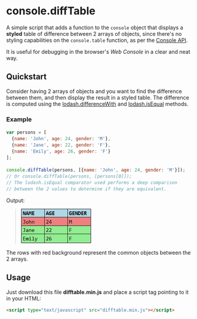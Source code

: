 # console.diffTable
A simple script that adds a function to the `console` object that displays a **styled** table of difference between 2 arrays of objects, since there's no styling capabilities on the `console.table` function, as per the [Console API](https://developer.mozilla.org/en-US/docs/Web/API/Console).  
  
  It is useful for debugging in the browser's _Web Console_ in a clear and neat way. 

## Quickstart
Consider having 2 arrays of objects and you want to find the difference between them, and then display the result in a styled table. The difference is computed using the [lodash.differenceWith](https://lodash.com/docs/4.17.4#differenceWith) and [lodash.isEqual](https://lodash.com/docs/4.17.4#isEqual) methods. 

### Example
```javascript
var persons = [
  {name: 'John', age: 24, gender: 'M'},
  {name: 'Jane', age: 22, gender: 'F'},
  {name: 'Emily', age: 26, gender: 'F'}
];

console.diffTable(persons, [{name: 'John', age: 24, gender: 'M'}]);
// Or console.diffTable(persons, [persons[0]]);
// The lodash.isEqual comparator used performs a deep comparison 
// between the 2 values to determine if they are equivalent.
```
Output: <br/>
> ![Output table.](/images/table1.jpg?raw=true)

The rows with red background represent the common objects between the 2 arrays.

## Usage
Just download this file **difftable.min.js** and place a script tag pointing to it in your HTML:
```html
<script type="text/javascript" src="difftable.min.js"></script>
```

